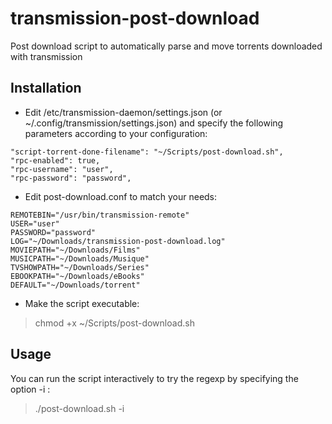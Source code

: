 # transmission-post-download
Post download script to automatically parse and move torrents downloaded with transmission

## Installation
  - Edit /etc/transmission-daemon/settings.json (or ~/.config/transmission/settings.json) and specify the following parameters according to your configuration:
```
"script-torrent-done-filename": "~/Scripts/post-download.sh",
"rpc-enabled": true,
"rpc-username": "user",
"rpc-password": "password",
```

  - Edit post-download.conf to match your needs:
```
REMOTEBIN="/usr/bin/transmission-remote"
USER="user"
PASSWORD="password"
LOG="~/Downloads/transmission-post-download.log"
MOVIEPATH="~/Downloads/Films"
MUSICPATH="~/Downloads/Musique"
TVSHOWPATH="~/Downloads/Series"
EBOOKPATH="~/Downloads/eBooks"
DEFAULT="~/Downloads/torrent"
```
  - Make the script executable:
> chmod +x ~/Scripts/post-download.sh

## Usage
You can run the script interactively to try the regexp by specifying the option -i :
> ./post-download.sh -i
